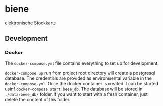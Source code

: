 # biene
elektronische Stockkarte

## Development

### Docker

The `docker-compose.yml` file contains everything to set up for development.

`docker-compose up` run from project root directory will create a postgresql database. The credentials are provided as environmental variable in the `docker-compose.yml`. Once the docker container is created it can be started usinf `docker-compose start beee_db`. The database will be stored in `./data/beee_db/` folder. If you want to start with a fresh container, just delete the content of this folder.
